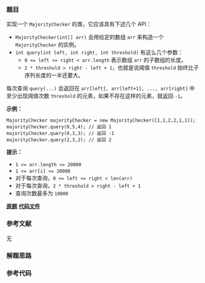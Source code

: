 ### 题目
实现一个 `MajorityChecker` 的类，它应该具有下述几个 API：

  * `MajorityChecker(int[] arr)` 会用给定的数组 `arr` 来构造一个 `MajorityChecker` 的实例。
  * `int query(int left, int right, int threshold)` 有这么几个参数： 
    * `0 <= left <= right < arr.length` 表示数组 `arr` 的子数组的长度。
    * `2 * threshold > right - left + 1`，也就是说阈值 `threshold` 始终比子序列长度的一半还要大。

每次查询 `query(...)` 会返回在 `arr[left], arr[left+1], ..., arr[right]` 中至少出现阈值次数
`threshold` 的元素，如果不存在这样的元素，就返回 `-1`。



**示例：**

    
    
    MajorityChecker majorityChecker = new MajorityChecker([1,1,2,2,1,1]);
    majorityChecker.query(0,5,4); // 返回 1
    majorityChecker.query(0,3,3); // 返回 -1
    majorityChecker.query(2,3,2); // 返回 2
    



**提示：**

  * `1 <= arr.length <= 20000`
  * `1 <= arr[i] <= 20000`
  * 对于每次查询，`0 <= left <= right < len(arr)`
  * 对于每次查询，`2 * threshold > right - left + 1`
  * 查询次数最多为 `10000`

 **[原题](https://leetcode-cn.com/problems/online-majority-element-in-subarray/)**    **[代码文件]()**


### 参考文献
无

### 解题思路




### 参考代码

```go


```




